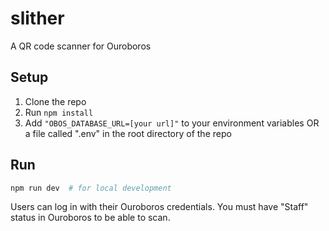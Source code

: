 # slither

A QR code scanner for Ouroboros

## Setup

1. Clone the repo
1. Run `npm install`
1. Add `"OBOS_DATABASE_URL=[your url]"` to your environment variables OR a file called ".env" in the root directory of the repo

## Run

```bash
npm run dev  # for local development
```

Users can log in with their Ouroboros credentials. You must have "Staff" status in Ouroboros to be able to scan.

